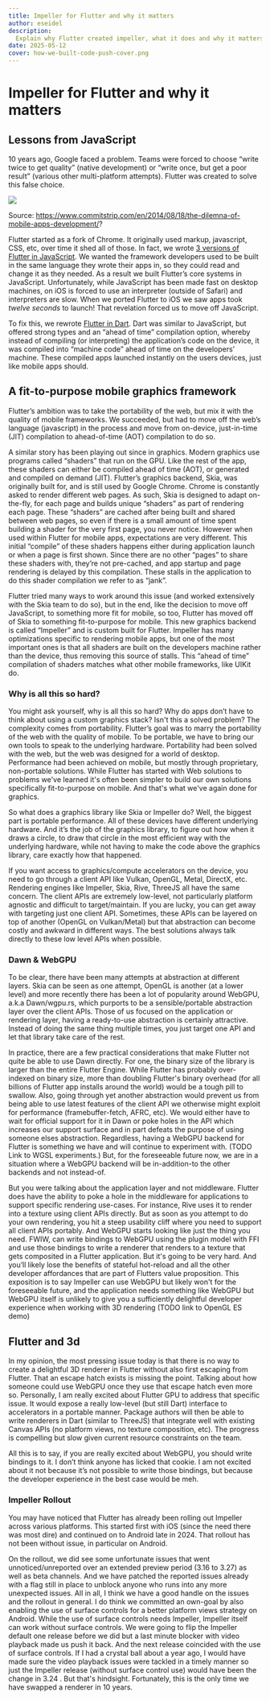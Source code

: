 ```yaml
---
title: Impeller for Flutter and why it matters
author: eseidel
description:
  Explain why Flutter created impeller, what it does and why it matters.
date: 2025-05-12
cover: how-we-built-code-push-cover.png
---
```


# Impeller for Flutter and why it matters

## Lessons from JavaScript

10 years ago, Google faced a problem.  Teams were forced to choose “write twice
to get quality” (native development) or “write once, but get a poor result”
(various other multi-platform attempts).  Flutter was created to solve this
false choice.

<img
src=https://www.commitstrip.com/wp-content/uploads/2014/08/Strip-dileme-appli-mobile-650-Finalenglish3.jpg
/>

Source:
https://www.commitstrip.com/en/2014/08/18/the-dilemna-of-mobile-apps-development/?

Flutter started as a fork of Chrome.  It originally used markup, javascript,
CSS, etc, over time it shed all of those.  In fact, we wrote [3 versions of
Flutter in
JavaScript](https://docs.google.com/presentation/d/1Yhch7KkNC5wbkcsc9p5XkWouEha2hex65l6Pca_SqkM/edit?slide=id.g12f1f798c70_0_53#slide=id.g12f1f798c70_0_53).
We wanted the framework developers used to be built in the same language they
wrote their apps in, so they could read and change it as they needed.  As a
result we built Flutter’s core systems in JavaScript. Unfortunately, while
JavaScript has been made fast on desktop machines, on iOS is forced to use an
interpreter (outside of Safari) and interpreters are slow.  When we ported
Flutter to iOS we saw apps took *twelve seconds* to launch!  That revelation
forced us to move off JavaScript.

To fix this, we rewrote [Flutter in
Dart](https://www.youtube.com/watch?v=PnIWl33YMwA&ab_channel=GoogleforDevelopers).
Dart was similar to JavaScript, but offered strong types and an “ahead of time”
compilation option, whereby instead of compiling (or interpreting) the
application’s code on the device, it was compiled into “machine code” ahead of
time on the developers’ machine.  These compiled apps launched instantly on the
users devices, just like mobile apps should.

## A fit-to-purpose mobile graphics framework

Flutter’s ambition was to take the portability of the web, but mix it with the
quality of mobile frameworks. We succeeded, but had to move off the web’s
language (javascript) in the process and move from on-device, just-in-time (JIT)
compilation to ahead-of-time (AOT) compilation to do so.

A similar story has been playing out since in graphics.  Modern graphics use
programs called “shaders” that run on the GPU.  Like the rest of the app, these
shaders can either be compiled ahead of time (AOT), or generated and compiled on
demand (JIT).  Flutter’s graphics backend, Skia, was originally built for, and
is still used by Google Chrome.  Chrome is constantly asked to render different
web pages. As such, Skia is designed to adapt on-the-fly, for each page and
builds unique “shaders” as part of rendering each page.  These “shaders” are
cached after being built and shared between web pages, so even if there is a
small amount of time spent building a shader for the very first page, you never
notice.  However when used within Flutter for mobile apps, expectations are very
different.  This initial “compile” of these shaders happens either during
application launch or when a page is first shown.  Since there are no other
“pages” to share these shaders with, they’re not pre-cached, and app startup and
page rendering is delayed by this compilation.  These stalls in the application
to do this shader compilation we refer to as “jank”.


Flutter tried many ways to work around this issue (and worked extensively with
the Skia team to do so), but in the end, like the decision to move off
JavaScript, to something more fit for mobile, so too, Flutter has moved off of
Skia to something fit-to-purpose for mobile.  This new graphics backend is
called “Impeller” and is custom built for Flutter.  Impeller has many
optimizations specific to rendering mobile apps, but one of the most important
ones is that all shaders are built on the developers machine rather than the
device, thus removing this source of stalls.  This “ahead of time” compilation
of shaders matches what other mobile frameworks, like UIKit do.

### Why is all this so hard?

You might ask yourself, why is all this so hard? Why do apps don’t have to think
about using a custom graphics stack? Isn't this a solved problem? The complexity
comes from portability.  Flutter’s goal was to marry the portability of the web
with the quality of mobile.  To be portable, we have to bring our own tools to
speak to the underlying hardware. Portability had been solved with the web, but
the web was designed for a world of desktop. Performance had been achieved on
mobile, but mostly through proprietary, non-portable solutions. While Flutter
has started with Web solutions to problems we've learned it's often been simpler
to build our own solutions specifically fit-to-purpose on mobile. And that's
what we've again done for graphics.

So what does a graphics library like Skia or Impeller do?  Well, the biggest
part is portable performance.  All of these devices have different underlying
hardware.  And it’s the job of the graphics library, to figure out how when it
draws a circle, to draw that circle in the most efficient way with the
underlying hardware, while not having to make the code above the graphics
library, care exactly how that happened.

If you want access to graphics/compute accelerators on the device, you need to
go through a client API like Vulkan, OpenGL, Metal, DirectX, etc. Rendering
engines like Impeller, Skia, Rive, ThreeJS all have the same concern. The client
APIs are extremely low-level, not particularly platform agnostic and difficult
to target/maintain. If you are lucky, you can get away with targeting just one
client API. Sometimes, these APIs can be layered on top of another (OpenGL on
Vulkan/Metal) but that abstraction can become costly and awkward in different
ways.  The best solutions always talk directly to these low level APIs when
possible.

### Dawn & WebGPU

To be clear, there have been many attempts at abstraction at different layers.
Skia can be seen as one attempt, OpenGL is another (at a lower level) and more
recently there has been a lot of popularity around WebGPU, a.k.a Dawn/wgpu.rs,
which purports to be a sensible/portable abstraction layer over the client APIs.
Those of us focused on the application or rendering layer, having a ready-to-use
abstraction is certainly attractive.  Instead of doing the same thing multiple
times, you just target one API and let that library take care of the rest.

In practice, there are a few practical considerations that make Flutter not
quite be able to use Dawn directly. For one, the binary size of the library is
larger than the entire Flutter Engine. While Flutter has probably over-indexed
on binary size, more than doubling Flutter's binary overhead (for all billions
of Flutter app installs around the world) would be a tough pill to swallow.
Also, going through yet another abstraction would prevent us from being able to
use latest features of the client API we otherwise might exploit for performance
(framebuffer-fetch, AFRC, etc). We would either have to wait for official
support for it in Dawn or poke holes in the API which increases our support
surface and in part defeats the purpose of using someone elses abstraction.
Regardless, having a WebGPU backend for Flutter is something we have and will
continue to experiment with.  (TODO Link to WGSL experiments.)  But, for the
foreseeable future now, we are in a situation where a WebGPU backend will be
in-addition-to the other backends and not instead-of.

But you were talking about the application layer and not middleware. Flutter
does have the ability to poke a hole in the middleware for applications to
support specific rendering use-cases. For instance, Rive uses it to render into
a texture using client APIs directly. But as soon as you attempt to do your own
rendering, you hit a steep usability cliff where you need to support all client
APIs portably. And WebGPU starts looking like just the thing you need. FWIW, can
write bindings to WebGPU using the plugin model with FFI and use those bindings
to write a renderer that renders to a texture that gets composited in a Flutter
application. But it's going to be very hard. And you’ll likely lose the benefits
of stateful hot-reload and all the other developer affordances that are part of
Flutters value proposition. This exposition is to say Impeller can use WebGPU
but likely won't for the foreseeable future, and the application needs something
like WebGPU but WebGPU itself is unlikely to give you a sufficiently delightful
developer experience when working with 3D rendering (TODO link to OpenGL ES demo)

## Flutter and 3d

In my opinion, the most pressing issue today is that there is no way to create a
delightful 3D renderer in Flutter without also first escaping from Flutter. That
an escape hatch exists is missing the point. Talking about how someone could use
WebGPU once they use that escape hatch even more so. Personally, I am really
excited about Flutter GPU to address that specific issue. It would expose a
really low-level (but still Dart) interface to accelerators in a portable
manner. Package authors will then be able to write renderers in Dart (similar to
ThreeJS) that integrate well with existing Canvas APIs (no platform views, no
texture composition, etc). The progress is compelling but slow given current
resource constraints on the team.

All this is to say, if you are really excited about WebGPU, you should write
bindings to it. I don’t think anyone has licked that cookie. I am not excited
about it not because it’s not possible to write those bindings, but because the
developer experience in the best case would be meh.

### Impeller Rollout

You may have noticed that Flutter has already been rolling out Impeller across
various platforms.  This started first with iOS (since the need there was most
dire) and continued on to Android late in 2024.  That rollout has not been
without issue, in particular on Android.

On the rollout, we did see some unfortunate issues that went
unnoticed/unreported over an extended preview period (3.16 to 3.27) as well as
beta channels. And we have patched the reported issues already with a flag still
in place to unblock anyone who runs into any more unexpected issues. All in all,
I think we have a good handle on the issues and the rollout in general. I do
think we committed an own-goal by also enabling the use of surface controls for
a better platform views strategy on Android. While the use of surface controls
needs Impeller, Impeller itself can work without surface controls. We were going
to flip the Impeller default one release before we did but a last minute blocker
with video playback made us push it back. And the next release coincided with
the use of surface controls. If I had a crystal ball about a year ago, I would
have made sure the video playback issues were tackled in a timely manner so just
the Impeller release (without surface control use) would have been the change in
3.24 . But that's hindsight. Fortunately, this is the only time we have swapped
a renderer in 10 years.

